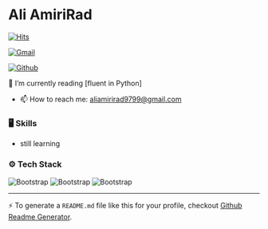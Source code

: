 # Ali AmiriRad

[![Hits](https://hits.seeyoufarm.com/api/count/incr/badge.svg?url=https%3A%2F%2Fgithub.com%2Fhejazizo%2Fhejazizo&count_bg=%2379C83D&title_bg=%23555555&icon=&icon_color=%23E7E7E7&title=Profile+Views&edge_flat=false)](https://hits.seeyoufarm.com)



[![Gmail](https://img.shields.io/badge/-Gmail-c14438?style=flat&logo=Gmail&logoColor=white)](mailto:aliamirirad9799@gmail.com)

[![Github](https://img.shields.io/github/followers/hejazizo?label=Follow&style=social)](https://github.com/hejazizo)

🤔 I’m currently reading [fluent in  Python]
- 📫 How to reach me: aliamirirad9799@gmail.com



### 🖥 Skills

- still learning
### ⚙️ Tech Stack

![Bootstrap](https://img.shields.io/badge/-Python-05122A?style=flat-square&logo=Python&color=254e1e) ![Bootstrap](https://img.shields.io/badge/-MySQL-05122A?style=flat-square&logo=MySQL&color=254e1e) ![Bootstrap](https://img.shields.io/badge/-Visual%20Studio%20Code-05122A?style=flat-square&logo=Visual-Studio-Code&color=254e1e)


---
:zap: To generate a `README.md` file like this for your profile, checkout [Github Readme Generator](https://hejazizo-github-profile-readme-srcstreamlit-app-i6skm7.streamlit.app/).
